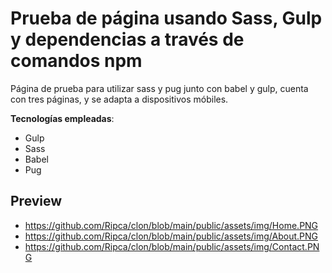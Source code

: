 # Prueba de página usando Sass, Gulp y dependencias a través de comandos npm

Página de prueba para utilizar sass y pug junto con babel y gulp, cuenta con tres páginas, y se adapta a dispositivos móbiles.

**Tecnologías empleadas**:
 - Gulp
 - Sass
 - Babel
 - Pug
 
 ## Preview
- https://github.com/Ripca/clon/blob/main/public/assets/img/Home.PNG
- https://github.com/Ripca/clon/blob/main/public/assets/img/About.PNG
- https://github.com/Ripca/clon/blob/main/public/assets/img/Contact.PNG
